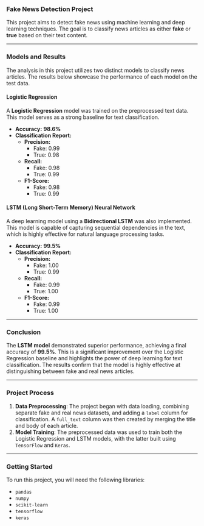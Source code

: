 ### Fake News Detection Project

This project aims to detect fake news using machine learning and deep learning techniques. The goal is to classify news articles as either **fake** or **true** based on their text content.

---

### **Models and Results**

The analysis in this project utilizes two distinct models to classify news articles. The results below showcase the performance of each model on the test data.

#### **Logistic Regression**

A **Logistic Regression** model was trained on the preprocessed text data. This model serves as a strong baseline for text classification.

* **Accuracy:** **98.6%**
* **Classification Report:**
    * **Precision:**
        * Fake: 0.99
        * True: 0.98
    * **Recall:**
        * Fake: 0.98
        * True: 0.99
    * **F1-Score:**
        * Fake: 0.98
        * True: 0.99

#### **LSTM (Long Short-Term Memory) Neural Network**

A deep learning model using a **Bidirectional LSTM** was also implemented. This model is capable of capturing sequential dependencies in the text, which is highly effective for natural language processing tasks.

* **Accuracy:** **99.5%**
* **Classification Report:**
    * **Precision:**
        * Fake: 1.00
        * True: 0.99
    * **Recall:**
        * Fake: 0.99
        * True: 1.00
    * **F1-Score:**
        * Fake: 0.99
        * True: 1.00

---

### **Conclusion**

The **LSTM model** demonstrated superior performance, achieving a final accuracy of **99.5%**. This is a significant improvement over the Logistic Regression baseline and highlights the power of deep learning for text classification. The results confirm that the model is highly effective at distinguishing between fake and real news articles.

---

### **Project Process**

1.  **Data Preprocessing**: The project began with data loading, combining separate fake and real news datasets, and adding a `label` column for classification. A `full_text` column was then created by merging the title and body of each article.
2.  **Model Training**: The preprocessed data was used to train both the Logistic Regression and LSTM models, with the latter built using `TensorFlow` and `Keras`.

---

### **Getting Started**

To run this project, you will need the following libraries:
* `pandas`
* `numpy`
* `scikit-learn`
* `tensorflow`
* `keras`

